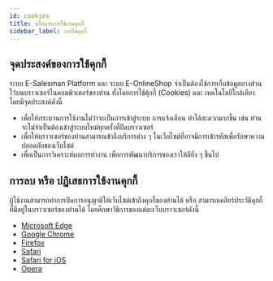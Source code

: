 ```yaml
---
id: cookies
title: นโยบายการใช้งานคุกกี้
sidebar_label: การใช้คุกกี้
---
```


## จุดประสงค์ของการใช้คุกกี้

ระบบ E-Salesman Platform และ ระบบ E-OnlineShop จำเป็นต้องใช้การเก็บข้อมูลบางส่วนไว้บนบราวเซอร์ในคอมพิวเตอร์ของท่าน ทั้งโดยการใช้คุ้กกี้ (Cookies) และ เทคโนโลยีใกล้เคียง โดยมีจุดประสงค์ดังนี้

- เพื่อให้กระบวนการใช้งานไม่ว่าจะเป็นการเข้าสู่ระบบ การแจ้งเตือน ทำได้สะดวกมากขึ้น เช่น ท่านจะไม่จำเป็นต้องเข้าสู่ระบบใหม่ทุกครั้งที่ปิดบราวเซอร์
- เพื่อให้บราวเซอร์ของท่านสามารถเข้าถึงบริการต่าง ๆ ในเว็บไซต์ที่อาจมีการเข้ารหัสเพื่อรักษาความปลอดภัยของเว็บไซต์
- เพื่อเป็นการวิเคราะห์ผลการทำงาน เพื่อการพัฒนาบริการของเราให้ดียิ่ง ๆ ขึ้นไป

## การลบ หรือ ปฏิเสธการใช้งานคุกกี้

ผู้ใช้งานสามารถทำการปิดการอนุญาติให้เว็บไซต์เข้าถึงคุกกี้ของท่านได้ หรือ สามารถเคลียร์ประวัติคุกกี้ที่มีอยู่ในบราวเซอร์ของท่านได้ โดยศึกษาวิธีการของแต่ละเว็บบราวเซอร์ดังนี้

- [Microsoft Edge](https://support.microsoft.com/th-th/windows/microsoft-edge-%E0%B8%82%E0%B9%89%E0%B8%AD%E0%B8%A1%E0%B8%B9%E0%B8%A5%E0%B8%81%E0%B8%B2%E0%B8%A3%E0%B9%80%E0%B8%A3%E0%B8%B5%E0%B8%A2%E0%B8%81%E0%B8%94%E0%B8%B9-%E0%B9%81%E0%B8%A5%E0%B8%B0%E0%B8%84%E0%B8%A7%E0%B8%B2%E0%B8%A1%E0%B9%80%E0%B8%9B%E0%B9%87%E0%B8%99%E0%B8%AA%E0%B9%88%E0%B8%A7%E0%B8%99%E0%B8%95%E0%B8%B1%E0%B8%A7-bb8174ba-9d73-dcf2-9b4a-c582b4e640dd)
- [Google Chrome](https://support.google.com/chrome/answer/95647?hl=th)
- [Firefox](https://support.mozilla.org/th/kb/%E0%B8%84%E0%B8%B8%E0%B8%81%E0%B8%81%E0%B8%B5%E0%B9%89-%E0%B8%82%E0%B9%89%E0%B8%AD%E0%B8%A1%E0%B8%B9%E0%B8%A5%E0%B8%97%E0%B8%B5%E0%B9%88%E0%B9%80%E0%B8%A7%E0%B9%87%E0%B8%9A%E0%B9%84%E0%B8%8B%E0%B8%95%E0%B9%8C%E0%B8%88%E0%B8%B1%E0%B8%94%E0%B9%80%E0%B8%81%E0%B9%87%E0%B8%9A%E0%B8%9A%E0%B8%99%E0%B8%84%E0%B8%AD%E0%B8%A1%E0%B8%9E%E0%B8%B4%E0%B8%A7%E0%B9%80%E0%B8%95%E0%B8%AD%E0%B8%A3%E0%B9%8C%E0%B8%82%E0%B8%AD%E0%B8%87%E0%B8%84%E0%B8%B8%E0%B8%93)
- [Safari](https://support.apple.com/th-th/guide/safari/sfri11471/mac)
- [Safari for iOS](https://support.apple.com/th-th/HT201265)
- [Opera](https://help.opera.com/en/latest/security-and-privacy/#clearBrowsingData)
